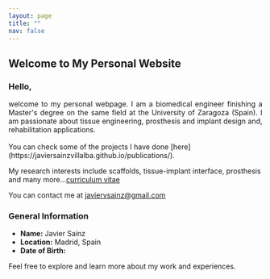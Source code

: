 ```yaml
---
layout: page
title: ""
nav: false
---
```


## Welcome to My Personal Website

### Hello,

<div style="text-align:justify"> welcome to my personal webpage. I am a biomedical engineer finishing a Master's degree on the same field at the University of Zaragoza (Spain). I am passionate about tissue engineering, prosthesis and implant design and, rehabilitation applications.</div>
<br>
You can check some of the projects I have done [here](https://javiersainzvillalba.github.io/publications/). 

My research interests include scaffolds, tissue-implant interface, prosthesis and many more...[curriculum vitae](https://javiersainzvillalba.github.io/files/cv_en_jsv.pdf)

You can contact me at javiervsainz@gmail.com 


### General Information

- **Name:** Javier Sainz
- **Location:** Madrid, Spain
- **Date of Birth:** 

Feel free to explore and learn more about my work and experiences.
